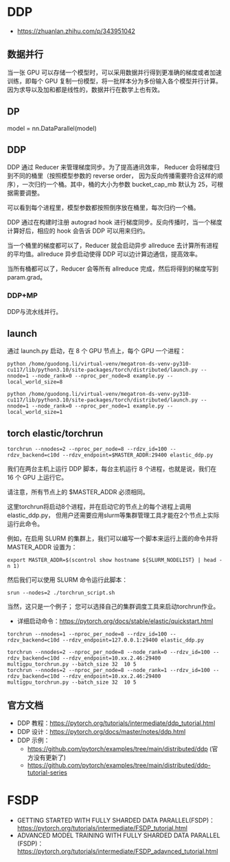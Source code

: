 


# DDP

- https://zhuanlan.zhihu.com/p/343951042



## 数据并行

当一张 GPU 可以存储一个模型时，可以采用数据并行得到更准确的梯度或者加速训练，即每个 GPU 复制一份模型，将一批样本分为多份输入各个模型并行计算。因为求导以及加和都是线性的，数据并行在数学上也有效。

## DP


model = nn.DataParallel(model)



## DDP


DDP 通过 Reducer 来管理梯度同步。为了提高通讯效率， Reducer 会将梯度归到不同的桶里（按照模型参数的 reverse order， 因为反向传播需要符合这样的顺序），一次归约一个桶。其中，桶的大小为参数 bucket_cap_mb 默认为 25，可根据需要调整。


可以看到每个进程里，模型参数都按照倒序放在桶里，每次归约一个桶。


DDP 通过在构建时注册 autograd hook 进行梯度同步。反向传播时，当一个梯度计算好后，相应的 hook 会告诉 DDP 可以用来归约。

当一个桶里的梯度都可以了，Reducer 就会启动异步 allreduce 去计算所有进程的平均值。allreduce 异步启动使得 DDP 可以边计算边通信，提高效率。

当所有桶都可以了，Reducer 会等所有 allreduce 完成，然后将得到的梯度写到 param.grad。




### DDP+MP

DDP与流水线并行。







## launch



通过 launch.py 启动，在 8 个 GPU 节点上，每个 GPU 一个进程：
```
python /home/guodong.li/virtual-venv/megatron-ds-venv-py310-cu117/lib/python3.10/site-packages/torch/distributed/launch.py --nnode=1 --node_rank=0 --nproc_per_node=8 example.py --local_world_size=8

python /home/guodong.li/virtual-venv/megatron-ds-venv-py310-cu117/lib/python3.10/site-packages/torch/distributed/launch.py --nnode=1 --node_rank=0 --nproc_per_node=1 example.py --local_world_size=1

```




## torch elastic/torchrun


```
torchrun --nnodes=2 --nproc_per_node=8 --rdzv_id=100 --rdzv_backend=c10d --rdzv_endpoint=$MASTER_ADDR:29400 elastic_ddp.py
```

我们在两台主机上运行 DDP 脚本，每台主机运行 8 个进程，也就是说，我们在 16 个 GPU 上运行它。 

请注意，所有节点上的 $MASTER_ADDR 必须相同。

这里torchrun将启动8个进程，并在启动它的节点上的每个进程上调用elastic_ddp.py，
但用户还需要应用slurm等集群管理工具才能在2个节点上实际运行此命令。


例如，在启用 SLURM 的集群上，我们可以编写一个脚本来运行上面的命令并将 MASTER_ADDR 设置为：

```
export MASTER_ADDR=$(scontrol show hostname ${SLURM_NODELIST} | head -n 1)
```

然后我们可以使用 SLURM 命令运行此脚本：

```
srun --nodes=2 ./torchrun_script.sh
```

当然，这只是一个例子； 您可以选择自己的集群调度工具来启动torchrun作业。



- 详细启动命令：https://pytorch.org/docs/stable/elastic/quickstart.html




```
torchrun --nnodes=1 --nproc_per_node=8 --rdzv_id=100 --rdzv_backend=c10d --rdzv_endpoint=127.0.0.1:29400 elastic_ddp.py
```


```
torchrun --nnodes=2 --nproc_per_node=8 --node_rank=0 --rdzv_id=100 --rdzv_backend=c10d --rdzv_endpoint=10.xx.2.46:29400 multigpu_torchrun.py --batch_size 32  10 5
torchrun --nnodes=2 --nproc_per_node=8 --node_rank=1 --rdzv_id=100 --rdzv_backend=c10d --rdzv_endpoint=10.xx.2.46:29400 multigpu_torchrun.py --batch_size 32  10 5
```





## 官方文档
- DDP 教程：https://pytorch.org/tutorials/intermediate/ddp_tutorial.html
- DDP 设计：https://pytorch.org/docs/master/notes/ddp.html
- DDP 示例：
	- https://github.com/pytorch/examples/tree/main/distributed/ddp (官方没有更新了)
	- https://github.com/pytorch/examples/tree/main/distributed/ddp-tutorial-series




# FSDP



- GETTING STARTED WITH FULLY SHARDED DATA PARALLEL(FSDP)：https://pytorch.org/tutorials/intermediate/FSDP_tutorial.html
- ADVANCED MODEL TRAINING WITH FULLY SHARDED DATA PARALLEL (FSDP)：https://pytorch.org/tutorials/intermediate/FSDP_adavnced_tutorial.html



















